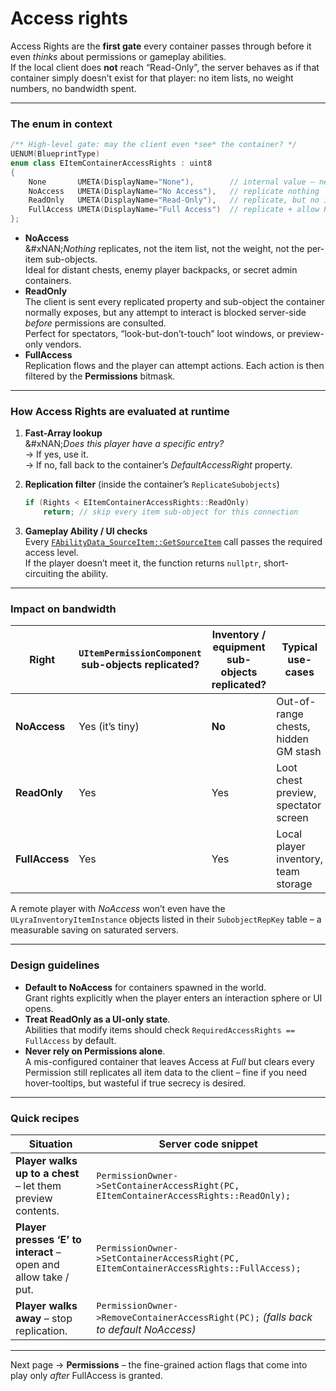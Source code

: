 # Access rights

Access Rights are the **first gate** every container passes through before it even _thinks_ about permissions or gameplay abilities.\
If the local client does **not** reach “Read-Only”, the server behaves as if that container simply doesn’t exist for that player: no item lists, no weight numbers, no bandwidth spent.

***

### The enum in context

```cpp
/** High-level gate: may the client even *see* the container? */
UENUM(BlueprintType)
enum class EItemContainerAccessRights : uint8
{
	None       UMETA(DisplayName="None"),        // internal value – never returned
	NoAccess   UMETA(DisplayName="No Access"),   // replicate nothing
	ReadOnly   UMETA(DisplayName="Read-Only"),   // replicate, but no interaction
	FullAccess UMETA(DisplayName="Full Access")  // replicate + allow Permission checks
};
```

* **NoAccess**\
  &#xNAN;_&#x4E;othing_ replicates, not the item list, not the weight, not the per-item sub-objects.\
  Ideal for distant chests, enemy player backpacks, or secret admin containers.
* **ReadOnly**\
  The client is sent every replicated property and sub-object the container normally exposes, but any attempt to interact is blocked server-side _before_ permissions are consulted.\
  Perfect for spectators, “look-but-don’t-touch” loot windows, or preview-only vendors.
* **FullAccess**\
  Replication flows and the player can attempt actions. Each action is then filtered by the **Permissions** bitmask.

***

### How Access Rights are evaluated at runtime

1. **Fast-Array lookup**\
   &#xNAN;_&#x44;oes this player have a specific entry?_\
   → If yes, use it.\
   → If no, fall back to the container’s _DefaultAccessRight_ property.
2.  **Replication filter** (inside the container’s `ReplicateSubobjects`)

    ```cpp
    if (Rights < EItemContainerAccessRights::ReadOnly)
        return; // skip every item sub-object for this connection
    ```
3. **Gameplay Ability / UI checks**\
   Every [`FAbilityData_SourceItem::GetSourceItem`](../gas-and-ui-integration-layer/slot-address.md) call passes the required access level.\
   If the player doesn’t meet it, the function returns `nullptr`, short-circuiting the ability.

***

### Impact on bandwidth

| Right          | `UItemPermissionComponent` sub-objects replicated? | Inventory / equipment sub-objects replicated? | Typical use-cases                    |
| -------------- | -------------------------------------------------- | --------------------------------------------- | ------------------------------------ |
| **NoAccess**   | Yes (it’s tiny)                                    | **No**                                        | Out-of-range chests, hidden GM stash |
| **ReadOnly**   | Yes                                                | Yes                                           | Loot chest preview, spectator screen |
| **FullAccess** | Yes                                                | Yes                                           | Local player inventory, team storage |

A remote player with _NoAccess_ won’t even have the `ULyraInventoryItemInstance` objects listed in their `SubobjectRepKey` table – a measurable saving on saturated servers.

***

### Design guidelines

* **Default to NoAccess** for containers spawned in the world.\
  Grant rights explicitly when the player enters an interaction sphere or UI opens.
* **Treat ReadOnly as a UI-only state**.\
  Abilities that modify items should check `RequiredAccessRights == FullAccess` by default.
* **Never rely on Permissions alone**.\
  A mis-configured container that leaves Access at _Full_ but clears every Permission still replicates all item data to the client – fine if you need hover-tooltips, but wasteful if true secrecy is desired.

***

### Quick recipes

| Situation                                                       | Server code snippet                                                                     |
| --------------------------------------------------------------- | --------------------------------------------------------------------------------------- |
| **Player walks up to a chest** – let them preview contents.     | `PermissionOwner->SetContainerAccessRight(PC, EItemContainerAccessRights::ReadOnly);`   |
| **Player presses ‘E’ to interact** – open and allow take / put. | `PermissionOwner->SetContainerAccessRight(PC, EItemContainerAccessRights::FullAccess);` |
| **Player walks away** – stop replication.                       | `PermissionOwner->RemoveContainerAccessRight(PC);` _(falls back to default NoAccess)_   |

***

Next page → **Permissions** – the fine-grained action flags that come into play only _after_ FullAccess is granted.
